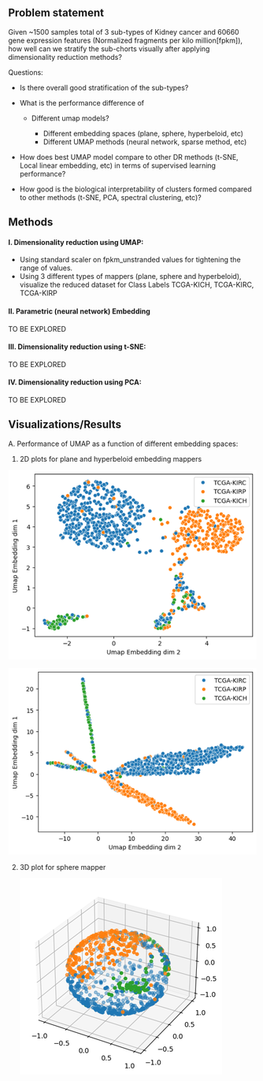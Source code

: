 ## Problem statement

Given ~1500 samples total of 3 sub-types of Kidney cancer and 60660 gene expression features (Normalized fragments per kilo million[fpkm]), how well can we stratify the sub-chorts visually after applying dimensionality reduction methods? 

Questions:

- Is there overall good stratification of the sub-types?

- What is the performance difference of
  
  - Different umap models?
    
    - Different embedding spaces (plane, sphere, hyperbeloid, etc)
    - Different UMAP methods (neural network, sparse method, etc)

-  How does best UMAP model compare to other DR methods (t-SNE, Local linear embedding, etc) in terms of supervised learning performance? 

- How good is the biological interpretability of clusters formed compared to other methods (t-SNE, PCA, spectral clustering, etc)?  

## Methods
#### I. Dimensionality reduction using UMAP:
 - Using standard scaler on fpkm_unstranded values for tightening the range of values. 
 - Using 3 different types of mappers (plane, sphere and hyperbeloid), visualize the reduced dataset for Class Labels TCGA-KICH, TCGA-KIRC, TCGA-KIRP

#### II. Parametric (neural network) Embedding

TO BE EXPLORED

#### III. Dimensionality reduction using t-SNE:

TO BE EXPLORED

#### IV. Dimensionality reduction using PCA:
TO BE EXPLORED
## Visualizations/Results

A. Performance of UMAP as a function of different embedding spaces: 

1. 2D plots for plane and hyperbeloid embedding mappers 
   
![2D scatterplot using plane mapper](images/Plane_UMAP_embedment.png)
   
![2D scatterplot using hyperbeloid mapper](images/Hperbolic_UMAP_embedder.png) 

2. 3D plot for sphere mapper 
   
   ![3D scatterplot using Sphere mapper](images/Sphere_UMAP_embedment.png)
   